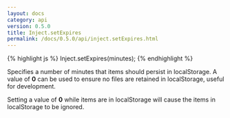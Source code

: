 ```yaml
---
layout: docs
category: api
version: 0.5.0
title: Inject.setExpires
permalink: /docs/0.5.0/api/inject.setExpires.html
---
```


{% highlight js %}
Inject.setExpires(minutes);
{% endhighlight %}

Specifies a number of minutes that items should persist in localStorage. A value of **0** can be used to ensure no files are retained in localStorage, useful for development.

Setting a value of **0** while items are in localStorage will cause the items in localStorage to be ignored.